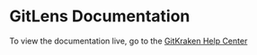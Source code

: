 # GitLens Documentation

To view the documentation live, go to the [GitKraken Help Center](https://help.gitkraken.com/gitlens/gitlens-home/)